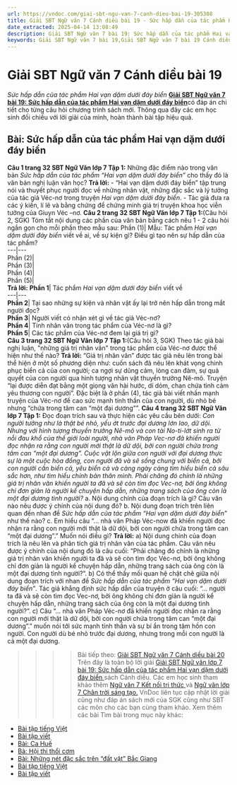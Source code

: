 ```yaml
---
url: https://vndoc.com/giai-sbt-ngu-van-7-canh-dieu-bai-19-305308
title: Giải SBT Ngữ văn 7 Cánh diều bài 19 - Sức hấp dẫn của tác phẩm Hai vạn dặm dưới đáy biển - VnDoc.com
date_extracted: 2025-04-14 13:08:49
description: Giải SBT Ngữ văn 7 bài 19: Sức hấp dẫn của tác phẩm Hai vạn dặm dưới đáy biển sách Cánh diều có đáp án chi tiết cho các bạn cùng tham khảo.
keywords: Giải SBT Ngữ văn 7 bài 19,Giải SBT Ngữ văn 7 bài 19 Cánh diều,Giải sách bài tập Ngữ văn CD lớp 7,Ngữ văn lớp 7 Cánh diều,giải bài tập ngữ văn lớp 7,bài Sức hấp dẫn của tác phẩm Hai vạn dặm dưới đáy biển,ôn tập ngữ văn 7,trắc nghiệm ngữ văn 7 CD
---
```


# Giải SBT Ngữ văn 7 Cánh diều bài 19
 _Sức hấp dẫn của tác phẩm Hai vạn dặm dưới đáy biển_
[**Giải SBT Ngữ văn 7 bài 19: Sức hấp dẫn của tác phẩm Hai vạn dặm dưới đáy biển**](<https://vndoc.com/giai-sbt-ngu-van-7-canh-dieu-bai-19-305308>)có đáp án chi tiết cho từng câu hỏi chương trình sách mới. Thông qua đây các em học sinh đối chiếu với lời giải của mình, hoàn thành bài tập hiệu quả.
## Bài: Sức hấp dẫn của tác phẩm Hai vạn dặm dưới đáy biển
**Câu 1 trang 32 SBT Ngữ Văn lớp 7 Tập 1:** Những đặc điểm nào trong văn bản _Sức hấp dẫn của tác phẩm “Hai vạn dặm dưới đáy biển”_ cho thấy đó là văn bản nghị luận văn học?
**Trả lời:**
\- “Hai vạn dặm dưới đáy biển” tập trung nói và thuyết phục người đọc về những nhân vật, những đặc sắc và lý tưởng của tác giả Véc-nơ trong truyện _Hai vạn dặm dưới đáy biển_.
\- Tác giả đưa ra các ý kiến, lí lẽ và bằng chứng để chứng minh giá trị truyện khoa học viễn tưởng của Giuyn Véc –nơ.
**Câu 2 trang 32 SBT Ngữ Văn lớp 7 Tập 1:**\(Câu hỏi 2, SGK\) Tóm tắt nội dung các phần của văn bản bằng cách nêu 1 - 2 câu hỏi ngắn gọn cho mỗi phần theo mẫu sau:
Phần \(1\)| Mẫu: Tác phẩm _Hai vạn dặm dưới đáy biển_ viết về ai, về sự kiện gì? Điều gì tạo nên sự hấp dẫn của tác phẩm?  
---|---  
Phần \(2\)|   
Phần \(3\)|   
Phần \(4\)|   
Phần \(5\)|   
**Trả lời:**
**Phần 1**|  Tác phẩm _Hai vạn dặm dưới đáy biển_ viết về  
---|---  
**Phần 2**|  Tại sao những sự kiện và nhân vật ấy lại trở nên hấp dẫn trong mắt người đọc?  
**Phần 3**|  Người viết có nhận xét gì về tác giả Véc-nơ?  
**Phần 4**|  Tính nhân văn trong tác phẩm của Véc-nơ là gì?  
**Phần 5**|  Các tác phẩm của Véc-nơ đem lại giá trị gì?  
**Câu 3 trang 32 SBT Ngữ Văn lớp 7 Tập 1:**\(Câu hỏi 3, SGK\) Theo tác giả bài nghị luận, "những giá trị nhân văn" trong tác phẩm của Véc-nơ được thể hiện như thế nào?
**Trả lời:**
“Giá trị nhân văn” được tác giả nêu lên trong bài thể hiện ở một số phương diện như: cuốn sách đã nêu lên khát vọng chinh phục biển cả của con người; ca ngợi sự dũng cảm, lòng can đảm, sự quả quyết của con người qua hình tượng nhân vật thuyền trưởng Nê-mô. Truyện “lại được diễn đạt bằng một giọng văn hài hước, dí dỏm, chan chứa tình cảm yêu thương con người”. Đặc biệt là ở phần \(4\), tác giả bài viết nhấn mạnh truyện của Véc-nơ đề cao sức mạnh tinh thần của con người, dù nhỏ bé nhưng “chứa trong tâm can “một đại dương””.
**Câu 4 trang 32 SBT Ngữ Văn lớp 7 Tập 1:** Đọc đoạn trích sau và thực hiện các yêu cầu bên dưới:
_Con người tưởng như là thật bé nhỏ, yếu ớt trước đại dương lớn lao, dữ dội. Nhưng với hình tượng thuyền trưởng Nê-mô và con tài No-ti-lớt sinh ra từ nỗi đau khổ của thế giới loài người, nhà văn Pháp Vec-nơ đã khiến người đọc nhận ra rằng con người mới thật là dữ dội, bởi con người chứa trong tâm can “một đại dương”. Cuộc vật lộn giữa con người với đại dương thực sự là một cuộc hòa đồng, con người đã và sẽ sống chung với biển cả, bởi con người cần biển cả, yêu biển cả và càng ngày càng tìm hiểu biển cả sâu sắc hơn, như tìm hiểu chính bản thân mình. Phải chăng đó chính là những giá trị nhân văn khiến người ta đã và sẽ còn tìm đọc Vec-nơ, bởi ông không chỉ đơn giản là người kể chuyện hấp dẫn, những trang sách của ông còn là một đại dương tình người?_
a. Nội dung chính của đoạn trích là gì? Câu văn nào nêu được ý chính của nội dung đó?
b. Nội dung đoạn trích trên liên quan đến nhan đề _Sức hấp dẫn của tác phẩm “Hai vạn dặm dưới đáy biển”_ như thế nào?
c. Em hiểu câu “… nhà văn Pháp Véc-now đã khiến người đọc nhận ra rằng con người mới thật là dữ dội, bởi con người chứa trong tâm can “một đại dương”.” Muốn nói điều gì?
**Trả lời:**
a\) Nội dung chính của đoạn trích là nêu lên và phân tích giá trị nhân văn của tác phẩm. Câu văn nêu được ý chính của nội dung đó là câu cuối: “Phải chăng đó chính là những giá trị nhân văn khiến người ta đã và sẽ còn tìm đọc Véc-nơ, bởi ông không chỉ đơn giản là người kể chuyện hấp dẫn, những trang sách của ông còn là một đại dương tình người?”.
b\) Có thể thấy mối quan hệ chặt chẽ giữa nội dung đoạn trích với nhan đề _Sức hấp dẫn của tác phẩm “Hai vạn dặm dưới đáy biển”_. Tác giả khẳng định sức hấp dẫn của truyện ở câu cuối: “… người ta đã và sẽ còn tìm đọc Vec-nơ, bởi ông không chỉ đơn giản là người kể chuyện hấp dẫn, những trang sách của ông còn là một đại dương tình người?”.
c\) Câu “… nhà văn Pháp Véc-nơ đã khiến người đọc nhận ra rằng con người mới thật là dữ dội, bởi con người chứa trong tâm can “một đại dương”.” muốn nói tới sức mạnh tinh thần và sự bí ẩn trong tâm hồn con người. Con người dù bé nhỏ trước đại dương, nhưng trong mỗi con người là cả một đại dương.
>>>> Bài tiếp theo: [Giải SBT Ngữ văn 7 Cánh diều bài 20](<https://vndoc.com/giai-sbt-ngu-van-7-canh-dieu-bai-20-305311>)
Trên đây là toàn bộ lời giải [Giải SBT Ngữ văn lớp 7 bài 19: Sức hấp dẫn của tác phẩm Hai vạn dặm dưới đáy biển ](<https://vndoc.com/giai-sbt-ngu-van-7-canh-dieu-bai-19-305308>)sách Cánh diều. Các em học sinh tham khảo thêm [Ngữ văn 7 Kết nối tri thức ](<https://vndoc.com/ngu-van-7-kntt-tap2>)và [Ngữ văn lớp 7 Chân trời sáng tạo.](<https://vndoc.com/ngu-van-7-ctst-tap2>) VnDoc liên tục cập nhật lời giải cũng như đáp án sách mới của SGK cũng như SBT các môn cho các bạn cùng tham khảo.
Xem thêm các bài Tìm bài trong mục này khác:
  * [Bài tập tiếng Việt](</giai-sbt-ngu-van-7-canh-dieu-bai-20-305311>)
  * [Bài tập viết](</giai-sbt-ngu-van-7-canh-dieu-bai-21-305365>)
  * [Bài: Ca Huế](</giai-sbt-ngu-van-7-canh-dieu-bai-22-305367>)
  * [Bà: Hội thi thổi cơm](</giai-sbt-ngu-van-7-canh-dieu-bai-23-305368>)
  * [Bài: Những nét đặc sắc trên “đất vật” Bắc Giang](</giai-sbt-ngu-van-7-canh-dieu-bai-24-305370>)
  * [Bài tập tiếng Việt](</giai-sbt-ngu-van-7-canh-dieu-bai-25-305373>)
  * [Bài tập viết](</giai-sbt-ngu-van-7-canh-dieu-bai-26-305377>)

